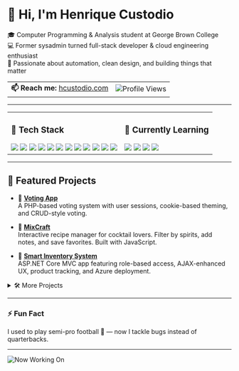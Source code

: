 # 👋 Hi, I'm Henrique Custodio

🎓 Computer Programming & Analysis student at George Brown College  
💻 Former sysadmin turned full-stack developer & cloud engineering enthusiast  
🌱 Passionate about automation, clean design, and building things that matter

<table width="100%">
  <tr>
    <td><strong>📫 Reach me:</strong> <a href="https://hcustodio.com">hcustodio.com</a></td>
    <td align="right">
      <img src="https://komarev.com/ghpvc/?username=hcustod&color=blue&style=flat-square" alt="Profile Views"/>
    </td>
  </tr>
</table>

---

<table>
  <tr>
    <td>

### 🚀 Tech Stack

<img src="https://img.shields.io/badge/-JavaScript-black?style=flat-square&logo=javascript" />
<img src="https://img.shields.io/badge/-Python-black?style=flat-square&logo=python" />
<img src="https://img.shields.io/badge/-PHP-black?style=flat-square&logo=php" />
<img src="https://img.shields.io/badge/-Java-black?style=flat-square&logo=java" />
<img src="https://img.shields.io/badge/-C%23-black?style=flat-square&logo=csharp" />
<img src="https://img.shields.io/badge/-Docker-black?style=flat-square&logo=docker" />
<img src="https://img.shields.io/badge/-PostgreSQL-black?style=flat-square&logo=postgresql" />
<img src="https://img.shields.io/badge/-Linux-black?style=flat-square&logo=linux" />
<img src="https://img.shields.io/badge/-GCP-black?style=flat-square&logo=google-cloud" />
<img src="https://img.shields.io/badge/-AWS-black?style=flat-square&logo=amazon-aws" />
<img src="https://img.shields.io/badge/-Git-black?style=flat-square&logo=git" />
<img src="https://img.shields.io/badge/-VS%20Code-black?style=flat-square&logo=visual-studio-code" />

</td>
<td>

### 🧠 Currently Learning

<img src="https://img.shields.io/badge/-Laravel-red?style=flat-square&logo=laravel" />
<img src="https://img.shields.io/badge/-Unity-black?style=flat-square&logo=unity" />
<img src="https://img.shields.io/badge/-JavaFX-blue?style=flat-square&logo=java" />
<img src="https://img.shields.io/badge/-Terraform-623CE4?style=flat-square&logo=terraform&logoColor=white" />

</td>
  </tr>
</table>

---

## 📂 Featured Projects

- 🔗 [**Voting App**](https://github.com/hcustod/voting-app)  
  A PHP-based voting system with user sessions, cookie-based theming, and CRUD-style voting.

- 🔗 [**MixCraft**](https://github.com/hcustod/mixcraft)  
  Interactive recipe manager for cocktail lovers. Filter by spirits, add notes, and save favorites. Built with JavaScript.

- 🔗 [**Smart Inventory System**](https://github.com/hcustod/inventory-management)  
  ASP.NET Core MVC app featuring role-based access, AJAX-enhanced UX, product tracking, and Azure deployment.

<details>
  <summary>🛠 More Projects</summary>

- 🎮 [**Gomoku Game**](https://github.com/hcustod/gomoku-game) — Java game with Minimax-based AI  
- 🧙‍♂️ [**ASCII Roguelike**](https://github.com/hcustod/ascii-rogue) — Terminal-based adventure game in Python  
- ✈️ [**Flight Reservation System**](https://github.com/hcustod/FlightReservationSystem) — C# console app managing flight bookings with file I/O

</details>

---

### ⚡ Fun Fact

I used to play semi-pro football 🏈 — now I tackle bugs instead of quarterbacks.

---

![Now Working On](https://img.shields.io/badge/Now_Working_On-MixCraft-orange?style=flat-square&logo=codewars)
